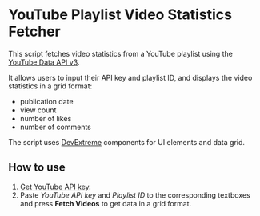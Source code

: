 # YouTube Playlist Video Statistics Fetcher

This script fetches video statistics from a YouTube playlist using the [YouTube Data API v3](https://developers.google.com/youtube/v3/getting-started).

It allows users to input their API key and playlist ID, and displays the video statistics in a grid format: 

- publication date
- view count
- number of likes
- number of comments

The script uses [DevExtreme](https://js.devexpress.com/jQuery/) components for UI elements and data grid.

## How to use

1. [Get YouTube API key](https://developers.google.com/youtube/v3/getting-started#before-you-start).
2. Paste _YouTube API key_ and _Playlist ID_ to the corresponding textboxes and press **Fetch Videos** to get data in a grid format.